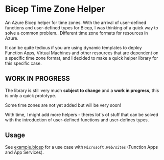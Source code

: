 # Bicep Time Zone Helper
An Azure Bicep helper for time zones.
With the arrival of user-defined functions and user-defined types for Bicep, I was thinking of a quick way to solve a common problem.. Different time zone formats for resources in Azure.

It can be quite tedious if you are using dynamic templates to deploy Function Apps, Virtual Machines and other resources that are dependent on a specific time zone format, and I decided to make a quick helper library for this specific case.

## WORK IN PROGRESS
The library is still very much **subject to change** and a **work in progress**, this is only a quick prototype.

Some time zones are not yet added but will be very soon!

With time, I might add more helpers - theres lot's of stuff that can be solved with the introduction of user-defined functions and user-defines types.

## Usage
See [example.bicep](example.bicep) for a use case with `Microsoft.Web/sites` (Function Apps and App Services).